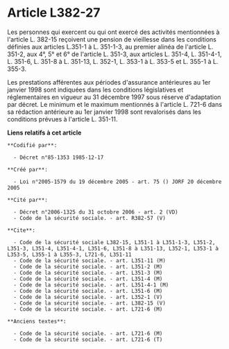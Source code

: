 # Article L382-27

Les personnes qui exercent ou qui ont exercé des activités mentionnées à l'article L. 382-15 reçoivent une pension de
vieillesse dans les conditions définies aux articles L.351-1 à L. 351-1-3, au premier alinéa de l'article L. 351-2, aux 4°,
5° et 6° de l'article L. 351-3, aux articles L. 351-4, L. 351-4-1, L. 351-6, L. 351-8 à L. 351-13, L. 352-1, L. 353-1 à L.
353-5 et L. 355-1 à L. 355-3.

Les prestations afférentes aux périodes d'assurance antérieures au 1er janvier 1998 sont indiquées dans les conditions
législatives et réglementaires en vigueur au 31 décembre 1997 sous réserve d'adaptation par décret. Le minimum et le maximum
mentionnés à l'article L. 721-6 dans sa rédaction antérieure au 1er janvier 1998 sont revalorisés dans les conditions prévues
à l'article L. 351-11.

**Liens relatifs à cet article**

	**Codifié par**:

	  - Décret n°85-1353 1985-12-17

	**Créé par**:

	  - Loi n°2005-1579 du 19 décembre 2005 - art. 75 () JORF 20 décembre 2005

	**Cité par**:

	  - Décret n°2006-1325 du 31 octobre 2006 - art. 2 (VD)
	  - Code de la sécurité sociale. - art. R382-57 (V)

	**Cite**:

	  - Code de la sécurité sociale L382-15, L351-1 à L351-1-3, L351-2, L351-3, L351-4, L351-4-1, L351-6, L351-8 à L351-13, L352-1, L353-1 à L353-5, L355-1 à L355-3, L721-6, L351-11
	  - Code de la sécurité sociale. - art. L351-11 (M)
	  - Code de la sécurité sociale. - art. L351-2 (M)
	  - Code de la sécurité sociale. - art. L351-3 (M)
	  - Code de la sécurité sociale. - art. L351-4 (M)
	  - Code de la sécurité sociale. - art. L351-4-1 (M)
	  - Code de la sécurité sociale. - art. L351-6 (M)
	  - Code de la sécurité sociale. - art. L352-1 (V)
	  - Code de la sécurité sociale. - art. L382-15 (V)
	  - Code de la sécurité sociale. - art. L721-6 (M)

	**Anciens textes**:

	  - Code de la sécurité sociale. - art. L721-6 (M)
	  - Code de la sécurité sociale. - art. L721-6 (T)
